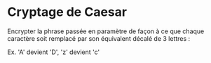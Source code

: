 # Cryptage de Caesar

Encrypter la phrase passée en paramètre de façon à ce que chaque caractère soit remplacé par son équivalent décalé de 3 lettres :

Ex. 'A' devient 'D', 'z' devient 'c'
